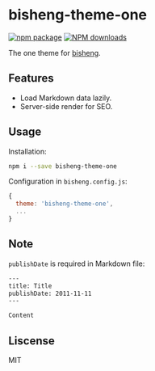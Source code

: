 # bisheng-theme-one

[![npm package](https://img.shields.io/npm/v/bisheng-theme-one.svg?style=flat-square)](https://www.npmjs.org/package/bisheng-theme-one)
[![NPM downloads](http://img.shields.io/npm/dm/bisheng-theme-one.svg?style=flat-square)](https://npmjs.org/package/bisheng-theme-one)

The one theme for [bisheng](https://github.com/benjycui/bisheng).

## Features

* Load Markdown data lazily.
* Server-side render for SEO.

## Usage

Installation:

```bash
npm i --save bisheng-theme-one
```

Configuration in `bisheng.config.js`:

```js
{
  theme: 'bisheng-theme-one',
  ...
}
```

## Note

`publishDate` is required in Markdown file:

```bash
---
title: Title
publishDate: 2011-11-11
---

Content
```

## Liscense

MIT
